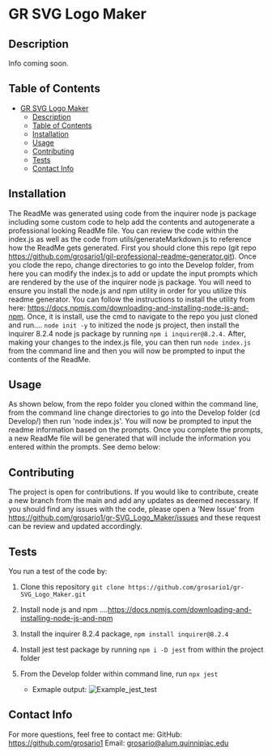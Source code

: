 # GR SVG Logo Maker

  ## Description

Info coming soon.
## Table of Contents
- [GR SVG Logo Maker](#gr-svg-logo-maker)
  - [Description](#description)
  - [Table of Contents](#table-of-contents)
  - [Installation](#installation)
  - [Usage](#usage)
  - [Contributing](#contributing)
  - [Tests](#tests)
  - [Contact Info](#contact-info)

## Installation
The ReadMe was generated using code from the inquirer node js package including some custom code to help add the contents and autogenerate a professional looking ReadMe file. You can review the code within the index.js as well as the code from utils/generateMarkdown.js to reference how the ReadMe gets generated. First you should clone this repo (git repo https://github.com/grosario1/gil-professional-readme-generator.git). Once you clode the repo, change directories to go into the Develop folder, from here you can modify the index.js to add or update the input prompts which are rendered by the use of the inquirer node js package. You will need to ensure you install the node.js and npm utility in order for you utilize this readme generator. You can follow the instructions to install the utility from here: https://docs.npmjs.com/downloading-and-installing-node-js-and-npm. Once, it is install, use the cmd to navigate to the repo you just cloned and run.... `node init -y` to initized the node js project, then install the inquirer 8.2.4 node js package by running `npm i inquirer@8.2.4.` After, making your changes to the index.js file, you can then run `node index.js` from the command line and then you will now be prompted to input the contents of the ReadMe.
## Usage
As shown below, from the repo folder you cloned within the command line, from the command line change directories to go into the Develop folder (cd Develop/) then run 'node index.js'. You will now be prompted to input the readme information based on the prompts. Once you complete the prompts, a new ReadMe file will be generated that will include the information you entered within the prompts. See demo below:


## Contributing
The project is open for contributions. If you would like to contribute, create a new branch from the main and add any updates as deemed necessary. If you should find any issues with the code, please open a 'New Issue' from https://github.com/grosario1/gr-SVG_Logo_Maker/issues and these request can be review and updated accordingly.

## Tests
You run a test of the code by:
1. Clone this repository `git clone https://github.com/grosario1/gr-SVG_Logo_Maker.git`
2. Install node js and npm ....https://docs.npmjs.com/downloading-and-installing-node-js-and-npm
3. Install the inquirer 8.2.4 package, `npm install inquirer@8.2.4`
4. Install jest test package by running `npm i -D jest` from within the project folder
5. From the Develop folder within command line, run `npx jest`
    
    -  Exmaple output:
![Example_jest_test](./assets/example-jest-test.jpg)

## Contact Info
For more questions, feel free to contact me:
GitHub: https://github.com/grosario1
Email: grosario@alum.quinnipiac.edu